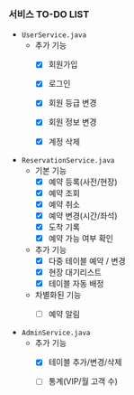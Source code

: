 ### 서비스 TO-DO LIST

* `UserService.java`
    + 추가 기능
        - [x] 회원가입
        - [x] 로그인
        - [x] 회원 등급 변경
        - [x] 회원 정보 변경
        - [x] 계정 삭제


* `ReservationService.java`
    + 기본 기능
        - [x] 예약 등록(사전/현장)
        - [x] 예약 조회
        - [x] 예약 취소
        - [x] 예약 변경(시간/좌석)
        - [x] 도착 기록
        - [x] 예약 가능 여부 확인
    + 추가 기능
        - [x] 다중 테이블 예약 / 변경
        - [x] 현장 대기리스트
        - [x] 테이블 자동 배정
    + 차별화된 기능
        - [ ] 예약 알림


* `AdminService.java`
    + 추가 기능
        - [x] 테이블 추가/변경/삭제
        - [ ] 통계(VIP/월 고객 수)
    